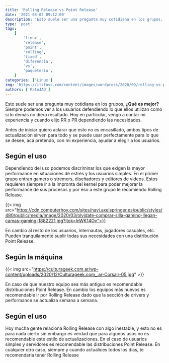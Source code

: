 ```yaml
---
title: 'Rolling Release vs Point Release'
date: '2021-03-02 09:12:00'
description: 'Esto suele ser una pregunta muy cotidiana en los grupos, ¿Qué es mejor? Siempre podemos ver a los usuarios defendiendo lo que ellos utilizan como si lo demás no diera resultado.'
type: 'post'
tags:
    [
        'linux',
        'release',
        'point',
        'rolling',
        'fixed',
        'diferencia',
        'vs',
        'paqueteria',
    ]
categories: ['Linux']
img: 'https://itsfoss.com/content/images/wordpress/2020/09/rolling-vs-point-release-distribution.png'
authors: ['PatoJAD']
---
```


Esto suele ser una pregunta muy cotidiana en los grupos, **¿Qué es mejor?** Siempre podemos ver a los usuarios defendiendo lo que ellos utilizan como si lo demás no diera resultado. Hoy en particular, vengo a contar mi experiencia y cuando elijo RR o PR dependiendo las necesidades.

Antes de iniciar quiero aclarar que esto no es encasillado, ambos tipos de actualización sirven para todo y se puede usar perfectamente para lo que se desee, acá pretendo, con mi experiencia, ayudar a elegir a los usuarios.

## Según el uso

Dependiendo del uso podemos discriminar los que exigen la mayor performance en situaciones de estrés y los usuarios simples. En el primer grupo entran gamers o stremers, diseñadores y editores de videos. Estos requieren siempre ir a la impronta del kernel para poder mejorar la performance de sus procesos y por eso a este grupo le recomiendo Rolling Release.

{{< img src="https://cdn.computerhoy.com/sites/navi.axelspringer.es/public/styles/480/public/media/image/2020/03/olvidate-comprar-silla-gaming-llegan-camas-gaming-1882221.jpg?itok=lnWK14Ov">}}

En cambio al resto de los usuarios, internautas, jugadores casuales, etc. Pueden tranquilamente suplir todas sus necesidades con una distribución Point Release.

## Según la máquina

{{< img src="https://culturageek.com.ar/wp-content/uploads/2020/12/Culturageek.com_.ar-Corsair-05.jpg" >}}

En caso de que nuestro equipo sea más antiguo es recomendable distribuciones Point Release. En cambio los equipos más nuevos es recomendable ir por Rolling Release dado que la sección de drivers y performance se actualiza semana a semana.

## Según el uso

Hoy mucha gente relaciona Rolling Release con algo inestable, y esto no es para nada cierto sin embargo es verdad que para algunos usos no es recomendable este estilo de actualizaciones. En el caso de usuarios simples y servidores es recomendable las distribuciones Point Release. En cualquier otro caso, siempre y cuando actualices todos los dias, te recomendaria tener Rolling Release
